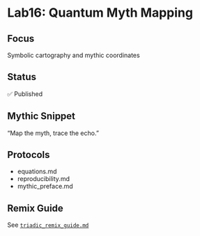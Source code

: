 # Lab16: Quantum Myth Mapping

## Focus
Symbolic cartography and mythic coordinates

## Status
✅ Published

## Mythic Snippet
“Map the myth, trace the echo.”

## Protocols
- equations.md
- reproducibility.md
- mythic_preface.md

## Remix Guide
See [`triadic_remix_guide.md`](https://github.com/umaywant2/TriadicFrameworks/blob/main/triadic_remix_guide.md)
